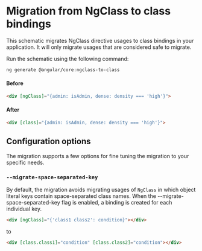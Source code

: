 # Migration from NgClass to class bindings

This schematic migrates NgClass directive usages to class bindings in your application.
It will only migrate usages that are considered safe to migrate.

Run the schematic using the following command:

```bash
ng generate @angular/core:ngclass-to-class
```


#### Before

```html
<div [ngClass]="{admin: isAdmin, dense: density === 'high'}">
```


#### After

```html
<div [class]="{admin: isAdmin, dense: density === 'high'}">
```

## Configuration options

The migration supports a few options for fine tuning the migration to your specific needs.

### `--migrate-space-separated-key`

By default, the migration avoids migrating usages of `NgClass` in which object literal keys contain space-separated class names.
When the --migrate-space-separated-key flag is enabled, a binding is created for each individual key.


```html
<div [ngClass]="{'class1 class2': condition}"></div>
```

to

```html
<div [class.class1]="condition" [class.class2]="condition"></div>
```